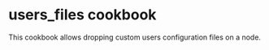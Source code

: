 users_files cookbook
====================

This cookbook allows dropping custom users configuration files on a
node.
